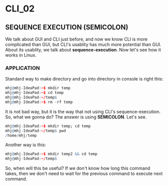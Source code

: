 # CLI_02

## SEQUENCE EXECUTION (SEMICOLON)

We talk about GUI and CLI just before, and now we know CLI is more complicated than GUI, but CLI's usablity has much more potential than GUI. About its usablity, we talk about __sequence-execution__. Now let's see how it works in Linux.

### APPLICATION
Standard way to make directory and go into directory in console is right this:

```r
mhj@mhj-IdeaPad:~$ mkdir temp
mhj@mhj-IdeaPad:~$ cd temp
mhj@mhj-IdeaPad:~/temp$ 
mhj@mhj-IdeaPad:~$ rm -rf temp
```

It is not bad way, but it is the way that not using CLI's sequence-execution. So, what we gonna do? The answer is using **SEMICOLON**. Let's see.

```r
mhj@mhj-IdeaPad:~$ mkdir temp; cd temp
mhj@mhj-IdeaPad:~/temp$ pwd
/home/mhj/temp
```

Another way is this:

```r
mhj@mhj-IdeaPad:~$ mkdir temp2 && cd temp
mhj@mhj-IdeaPad:~/temp$ 
```

So, when will this be useful? If we don't know how long this command takes, then we don't need to wait for the previous command to execute next command.